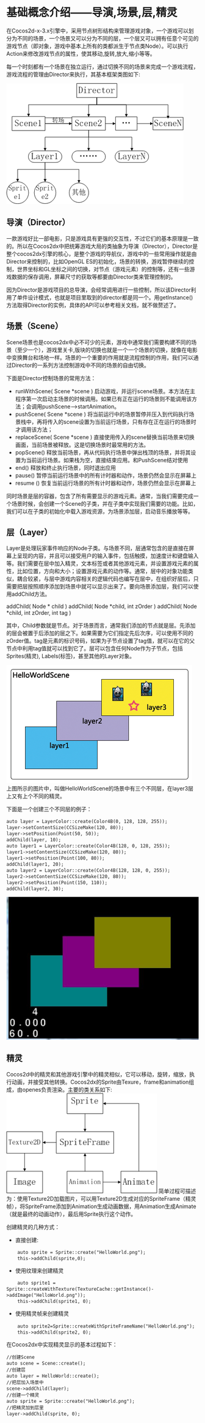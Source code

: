 # 基础概念介绍——导演,场景,层,精灵

在Cocos2d-x-3.x引擎中，采用节点树形结构来管理游戏对象，一个游戏可以划分为不同的场景，一个场景又可以分为不同的层，一个层又可以拥有任意个可见的游戏节点（即对象，游戏中基本上所有的类都派生于节点类Node）。可以执行Action来修改游戏节点的属性，使其移动,旋转,放大,缩小等等。

每一个时刻都有一个场景在独立运行，通过切换不同的场景来完成一个游戏流程，游戏流程的管理由Director来执行，其基本框架类图如下: 

![](./res/frame.png)

## 导演（Director）
一款游戏好比一部电影，只是游戏具有更强的交互性，不过它们的基本原理是一致的。所以在Cocos2dx中把统筹游戏大局的类抽象为导演（Director），Director是整个cocos2dx引擎的核心，是整个游戏的导航仪，游戏中的一些常用操作就是由Director来控制的，比如OpenGL ES的初始化，场景的转换，游戏暂停继续的控制，世界坐标和GL坐标之间的切换，对节点（游戏元素）的控制等，还有一些游戏数据的保存调用，屏幕尺寸的获取等都要由Director类来管理控制的。

因为Director是游戏项目的总导演，会经常调用进行一些控制，所以该Director利用了单件设计模式，也就是项目里取到的director都是同一个。用getInstance() 方法取得Director的实例，具体的API可以参考相关文档，就不做赘述了。


## 场景（Scene）
Scene场景也是cocos2dx中必不可少的元素，游戏中通常我们需要构建不同的场景（至少一个），游戏里关卡,版块的切换也就是一个一个场景的切换，就像在电影中变换舞台和场地一样。场景的一个重要的作用就是流程控制的作用，我们可以通过Director的一系列方法控制游戏中不同的场景的自由切换。

下面是Director控制场景的常用方法：

- runWithScene( Scene *scene )       启动游戏，并运行scene场景。本方法在主程序第一次启动主场景的时候调用。如果已有正在运行的场景则不能调用该方法；会调用pushScene-->startAnimation。
- pushScene( Scene *scene )          将当前运行中的场景暂停并压入到代码执行场景栈中，再将传入的scene设置为当前运行场景，只有存在正在运行的场景时才调用该方法；
- replaceScene( Scene *scene )       直接使用传入的scene替换当前场景来切换画面，当前场景被释放。这是切换场景时最常用的方法。
- popScene()                         释放当前场景，再从代码执行场景中弹出栈顶的场景，并将其设置为当前运行场景。如果栈为空，直接结束应用。和PushScene结对使用
- end()                              释放和终止执行场景，同时退出应用
- pause()                            暂停当前运行场景中的所有计时器和动作，场景仍然会显示在屏幕上
- resume ()                          恢复当前运行场景的所有计时器和动作，场景仍然会显示在屏幕上


同时场景是层的容器，包含了所有需要显示的游戏元素。通常，当我们需要完成一个场景时候，会创建一个Scene的子类，并在子类中实现我们需要的功能。比如，我们可以在子类的初始化中载入游戏资源，为场景添加层，启动音乐播放等等。



## 层（Layer）
Layer是处理玩家事件响应的Node子类。与场景不同，层通常包含的是直接在屏幕上呈现的内容，并且可以接受用户的输入事件，包括触摸，加速度计和键盘输入等。我们需要在层中加入精灵，文本标签或者其他游戏元素，并设置游戏元素的属性，比如位置，方向和大小；设置游戏元素的动作等。通常，层中的对象功能类似，耦合较紧，与层中游戏内容相关的逻辑代码也编写在层中，在组织好层后，只需要把层按照顺序添加到场景中就可以显示出来了。要向场景添加层，我们可以使用addChild方法。

addChild( Node * child )
addChild( Node *child, int zOrder )
addChild( Node *child, int zOrder, int tag )

其中，Child参数就是节点。对于场景而言，通常我们添加的节点就是层。先添加的层会被置于后添加的层之下。如果需要为它们指定先后次序，可以使用不同的zOrder值。tag是元素的标识号码，如果为子节点设置了tag值，就可以在它的父节点中利用tag值就可以找到它了。层可以包含任何Node作为子节点，包括Sprites(精灵), Labels(标签)，甚至其他的Layer对象。

![](./res/layer.png) 
上图所示的图片中，叫做HelloWorldScene的场景中有三个不同层，在layer3层上又有上个不同的精灵。

下面是一个创建三个不同层的例子：

	auto layer = LayerColor::create(Color4B(0, 128, 128, 255));
	layer->setContentSize(CCSizeMake(120, 80));
	layer->setPosition(Point(50, 50));
	addChild(layer, 10);
	auto layer1 = LayerColor::create(Color4B(128, 0, 128, 255));
	layer1->setContentSize(CCSizeMake(120, 80));
	layer1->setPosition(Point(100, 80));
	addChild(layer1, 20);
	auto layer2 = LayerColor::create(Color4B(128, 128, 0, 255));
	layer2->setContentSize(CCSizeMake(120, 80));
	layer2->setPosition(Point(150, 110));
	addChild(layer2, 30);

![](./res/example.jpg)    

## 精灵

Cocos2d中的精灵和其他游戏引擎中的精灵相似，它可以移动，旋转，缩放，执行动画，并接受其他转换。Cocos2dx的Sprite由Texure，frame和animation组成，由openes负责渲染。主要的类关系如下:
![](./res/sprite.png)
简单过程可描述为：使用Texture2D加载图片，可以用Texture2D生成对应的SpriteFrame（精灵帧），将SpriteFrame添加到Animation生成动画数据，用Animation生成Animate（就是最终的动画动作），最后用Sprite执行这个动作。


创建精灵的几种方式：

- 直接创建:

```    
	auto sprite = Sprite::create("HelloWorld.png");      
	this->addChild(sprite,0);
```	
- 使用纹理来创建精灵     
 
```
	auto sprite1 = Sprite::createWithTexture(TextureCache::getInstance()->addImage("HelloWorld.png"));
	this->addChild(sprite1, 0);
```	

- 使用精灵帧来创建精灵      

```
	auto sprite2=Sprite::createWithSpriteFrameName("HelloWorld.png");　　
	this->addChild(sprite2, 0);
```

在Cocos2dx中实现精灵显示的基本过程如下：

	//创建Scene
	auto scene = Scene::create();
	//创建层
	auto layer = HelloWorld::create();
	//把层加入场景中
	scene->addChild(layer);
	//创建一个精灵
	auto sprite = Sprite::create("HelloWorld.png");
	//把精灵加到层里
	layer->addChild(sprite, 0);
